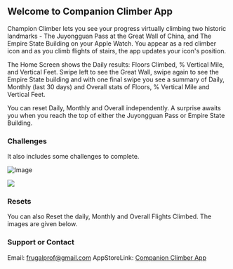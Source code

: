 ## Welcome to Companion Climber App

Champion Climber lets you see your progress virtually climbing two historic landmarks - The Juyongguan Pass at the Great Wall of China, and The Empire State Building on your Apple Watch. You appear as a red climber icon and as you climb flights of stairs, the app updates your icon's position.

The Home Screen shows the Daily results: Floors Climbed, % Vertical Mile, and Vertical Feet. Swipe left to see the Great Wall, swipe again to see the Empire State building and with one final swipe you see a summary of Daily, Monthly (last 30 days) and Overall stats of Floors, % Vertical Mile and Vertical Feet.

You can reset Daily, Monthly and Overall independently. A surprise awaits you when you reach the top of either the Juyongguan Pass or Empire State Building.


### Challenges

  It also includes some challenges to complete.

![Image](https://github.com/saad-creator/Companion.Climber/blob/main/Appstore%20SS1.jpg)

<img src="https://github.com/saad-creator/Companion.Climber/blob/main/Appstore%20SS1.jpg"/>




### Resets

  You can also Reset the daily, Monthly and Overall Flights Climbed. The images are given below.
  

### Support or Contact

Email: frugalprof@gmail.com
AppStoreLink: [Companion Climber App](url)
